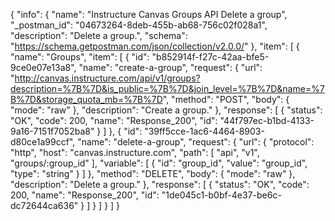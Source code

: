 {
  "info": {
    "name": "Instructure Canvas Groups API Delete a group",
    "_postman_id": "04673264-8deb-455b-ab68-756c02f028a1",
    "description": "Delete a group.",
    "schema": "https://schema.getpostman.com/json/collection/v2.0.0/"
  },
  "item": [
    {
      "name": "Groups",
      "item": [
        {
          "id": "b852914f-f27c-42aa-bfe5-9ce0e07e13a8",
          "name": "create-a-group",
          "request": {
            "url": "http://canvas.instructure.com/api/v1/groups?description=%7B%7D&is_public=%7B%7D&join_level=%7B%7D&name=%7B%7D&storage_quota_mb=%7B%7D",
            "method": "POST",
            "body": {
              "mode": "raw"
            },
            "description": "Create a group."
          },
          "response": [
            {
              "status": "OK",
              "code": 200,
              "name": "Response_200",
              "id": "44f797ec-b1bd-4133-9a16-7151f7052ba8"
            }
          ]
        },
        {
          "id": "39ff5cce-1ac6-4464-8903-d80ce1a99ccf",
          "name": "delete-a-group",
          "request": {
            "url": {
              "protocol": "http",
              "host": "canvas.instructure.com",
              "path": [
                "api",
                "v1",
                "groups/:group_id"
              ],
              "variable": [
                {
                  "id": "group_id",
                  "value": "group_id",
                  "type": "string"
                }
              ]
            },
            "method": "DELETE",
            "body": {
              "mode": "raw"
            },
            "description": "Delete a group."
          },
          "response": [
            {
              "status": "OK",
              "code": 200,
              "name": "Response_200",
              "id": "1de045c1-b0bf-4e37-be6c-dc72644ca636"
            }
          ]
        }
      ]
    }
  ]
}